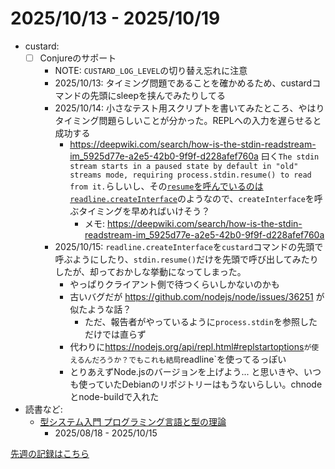 # 2025/10/13 - 2025/10/19

- custard:
    - [ ] Conjureのサポート
        - NOTE: `CUSTARD_LOG_LEVEL`の切り替え忘れに注意
        - 2025/10/13: タイミング問題であることを確かめるため、custardコマンドの先頭にsleepを挟んでみたりしてる
        - 2025/10/14: 小さなテスト用スクリプトを書いてみたところ、やはりタイミング問題らしいことが分かった。REPLへの入力を遅らせると成功する
            - https://deepwiki.com/search/how-is-the-stdin-readstream-im_5925d77e-a2e5-42b0-9f9f-d228afef760a 曰く`The stdin stream starts in a paused state by default in "old" streams mode, requiring process.stdin.resume() to read from it.`らしいし、その[`resume`を呼んでいるのは`readline.createInterface`](https://github.com/nodejs/node/blob/v23.11.1/lib/internal/readline/interface.js#L341)のようなので、`createInterface`を呼ぶタイミングを早めればいけそう？
                - メモ: <https://deepwiki.com/search/how-is-the-stdin-readstream-im_5925d77e-a2e5-42b0-9f9f-d228afef760a>
        - 2025/10/15: `readline.createInterface`を`custard`コマンドの先頭で呼ぶようにしたり、`stdin.resume()`だけを先頭で呼び出してみたりしたが、却っておかしな挙動になってしまった。
            - やっぱりクライアント側で待つくらいしかないのかも
            - 古いバグだが <https://github.com/nodejs/node/issues/36251> が似たような話？
                - ただ、報告者がやっているように`process.stdin`を参照しただけでは直らず
            - 代わりに<https://nodejs.org/api/repl.html#replstartoptions>`が使えるんだろうか？でもこれも結局`readline`を使ってるっぽい
            - とりあえずNode.jsのバージョンを上げよう... と思いきや、いつも使っていたDebianのリポジトリーはもうないらしい。chnodeとnode-buildで入れた
- 読書など:
    - [型システム入門 プログラミング言語と型の理論](https://www.ohmsha.co.jp/book/9784274069116/)
        - 2025/08/18 - 2025/10/15

[先週の記録はこちら](https://github.com/igrep/daily-commits/blob/2943439068f5246453724640ccb14b2a46e1dade/yesterday.md)
